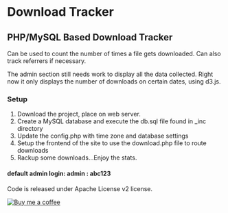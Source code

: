 # Download Tracker
## PHP/MySQL Based Download Tracker

Can be used to count the number of times a file gets downloaded. Can  also
track referrers if necessary.

The admin section still needs work to display all the data collected.
Right now it only displays the number of downloads on certain dates,
using d3.js.

### Setup
1. Download the project, place on web server.
2. Create a MySQL database and execute the db.sql file found in _inc directory
3. Update the config.php with time zone and database settings
4. Setup the frontend of the site to use the download.php file to route downloads
5. Rackup some downloads...Enjoy the stats.

#### default admin login: admin : abc123

Code is released under Apache License v2 license.

[![Buy me a coffee](http://i.imgur.com/qB510Gx.png "Buy me a coffee?")](https://www.paypal.com/cgi-bin/webscr?cmd=_s-xclick&hosted_button_id=WH8N24DEJKVCE) 